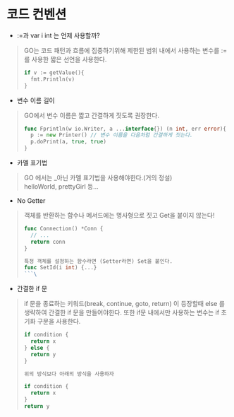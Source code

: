 # 코드 컨벤션
- :=과 var i int 는 언제 사용할까?
> GO는 코드 패턴과 흐름에 집중하기위해 
> 제한된 범위 내에서 사용하는 변수를 :=를 사용한 짧은 선언을 사용한다.
> ```go
> if v := getValue(){
>   fmt.Println(v)  
> }
> ```

- 변수 이름 길이
> GO에서 변수 이름은 짧고 간결하게 짓도록 권장한다.
> ```go
> func Fprintln(w io.Writer, a ...interface{}) (n int, err error){
>   p := new Printer() // 변수 이름을 다음처럼 간결하게 짓는다.
>   p.doPrint(a, true, true)
> }
> ```

- 카멜 표기법
> GO 에서는 _아닌 카멜 표기법을 사용해야한다.(거의 정설) <br>
> helloWorld, prettyGirl 등...


- No Getter
> 객체를 반환하는 함수나 메서드에는 명사형으로 짓고 Get을 붙이지 않는다!
> ```go
> func Connection() *Conn {
>   // ...
>   return conn     
> }
> 
> 특정 객체를 설정하는 함수라면 (Setter라면) Set을 붙인다.
> func SetId(i int) {...}
>```\


- 간결한 if 문
> if 문을 종료하는 키워드(break, continue, goto, return) 이 등장할때
> else 를 생략하여 간결한 if 문을 만들어야한다.
> 또한 if문 내에서만 사용하는 변수는 if 초기화 구문을 사용한다.
> ```go
> if condition {
>   return x
> } else {
>   return y
> }
> 
> 위의 방식보다 아래의 방식을 사용하자
> 
> if condition {
>   return x
> }
> return y
> ```